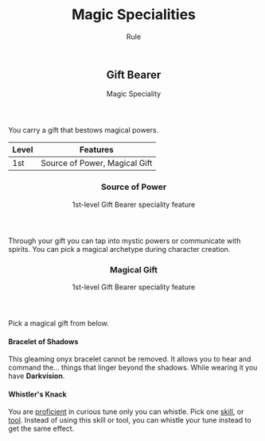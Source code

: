 <header>

# Magic Specialities

<p class="subheading">Rule</p>

</header>

<header>

## Gift Bearer

<p class="subheading">Magic Speciality</p>

</header>

You carry a gift that bestows magical powers.


| Level             | Features    |
| ----------------- | - |
| 1st               | Source of Power, Magical Gift |

<header>

### Source of Power

<p class="subheading">1st-level Gift Bearer speciality feature</p>

</header>

Through your gift you can tap into mystic powers or communicate with spirits. You can pick a magical archetype during character creation.

<header>

### Magical Gift

<p class="subheading">1st-level Gift Bearer speciality feature</p>

</header>

Pick a magical gift from below.

<section class="summaries">

<section class="summary">

#### Bracelet of Shadows

This gleaming onyx bracelet cannot be removed. It allows you to hear and command the... things that linger beyond the shadows. While wearing it you have **Darkvision**.

</section>

<section class="summary">

#### Whistler's Knack

You are [proficient](pages/rules/proficiency.md) in curious tune only you can whistle. Pick one [skill](pages/characters/skills.md), or [tool](pages/equipment/tools.md). Instead of using this skill or tool, you can whistle your tune instead to get the same effect.

</section>

</section>
